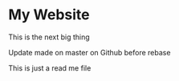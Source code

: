 # My Website

This is the next big thing


Update made on master on Github before rebase

This is just a read me file
